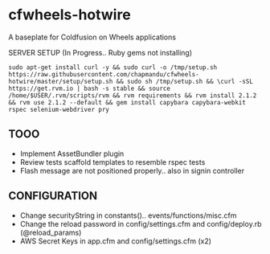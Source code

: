cfwheels-hotwire
================

A baseplate for Coldfusion on Wheels applications

SERVER SETUP (In Progress.. Ruby gems not installing)

``
sudo apt-get install curl -y && sudo curl -o /tmp/setup.sh https://raw.githubusercontent.com/chapmandu/cfwheels-hotwire/master/setup/setup.sh && sudo sh /tmp/setup.sh && \curl -sSL https://get.rvm.io | bash -s stable && source /home/$USER/.rvm/scripts/rvm && rvm requirements && rvm install 2.1.2 && rvm use 2.1.2 --default && gem install capybara capybara-webkit rspec selenium-webdriver pry
``

TOOO
----
- Implement AssetBundler plugin
- Review tests scaffold templates to resemble rspec tests
- Flash message are not positioned properly.. also in signin controller

CONFIGURATION
----
- Change securityString in constants().. events/functions/misc.cfm
- Change the reload password in config/settings.cfm and config/deploy.rb (@reload_params)
- AWS Secret Keys in app.cfm and config/settings.cfm (x2)

